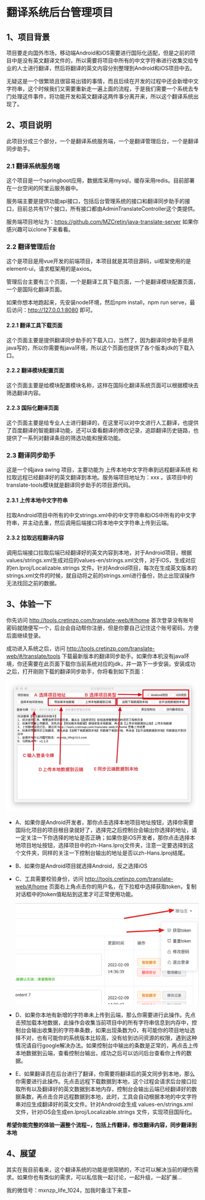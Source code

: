 # 翻译系统后台管理项目

## 1、项目背景

项目要走向国外市场，移动端Android和iOS需要进行国际化适配，但是之前的项目中是没有英文翻译文件的，所以需要将项目中所有的中文字符串进行收集交给专业的人士进行翻译，然后将翻译的英文内容分别整理到Android和iOS项目中去。

无疑这是一个很繁琐且很容易出错的事情，而且后续在开发的过程中还会新增中文字符串，这个时候我们又需要重新走一遍上面的流程，于是我们需要一个系统去专门处理这件事件，将功能开发和英文翻译这两件事分离开来，所以这个翻译系统出现了。

## 2、项目说明

此项目分成三个部分，一个是翻译系统服务端，一个是翻译管理后台，一个是翻译同步助手。

### 2.1 翻译系统服务端

这个项目是一个springboot应用，数据库采用mysql，缓存采用redis。目前部署在一台空闲的阿里云服务器中。

服务端主要是提供功能api接口，包括后台管理系统的接口和翻译同步助手的接口，目前总共有17个接口，所有接口都由AdminTranslateController这个类提供。

服务端项目地址为：https://github.com/MZCretin/java-translate-server 如果你感兴趣可以clone下来看看。

### 2.2 翻译管理后台

这个是项目是用vue开发的前端项目，本项目就是其项目源码，ui框架使用的是element-ui，请求框架用的是axios。

管理后台主要有三个页面，一个是翻译工具下载页面，一个是翻译模块配置页面，一个是国际化翻译页面。

如果你想本地跑起来，先安装node环境，然后npm install，npm run serve，最后访问：http://127.0.0.1:8080 即可。

#### 2.2.1 翻译工具下载页面

这个页面主要是提供翻译同步助手的下载入口，当然了，因为翻译同步助手是用java写的，所以你需要有java环境，所以这个页面也提供了各个版本jdk的下载入口。

#### 2.2.2 翻译模块配置页面

这个页面主要是给模块配置模块名称，这样在国际化翻译系统页面可以根据模块去筛选翻译内容。

#### 2.2.3 国际化翻译页面

这个页面主要是给专业人士进行翻译的，在这里可以对中文进行人工翻译，也提供了百度翻译的智能翻译功能，还可以查看翻译的修改记录，追踪翻译历史链路，也提供了一系列对翻译条目的筛选功能和搜索功能。

### 2.3 翻译同步助手

这是一个纯java swing 项目，主要功能为 上传本地中文字符串到远程翻译系统 和 拉取远程已经翻译好的英文翻译到本地。服务端项目地址为：xxx 。该项目中的translate-tools模块就是翻译同步助手的项目源代码。

#### 2.3.1 上传本地中文字符串

拉取Android项目中所有的中文strings.xml中的中文字符串和iOS中所有的中文字符串，并主动去重，然后调用后端接口将本地中文字符串上传到云端。

#### 2.3.2 拉取远程翻译内容

调用后端接口拉取后端已经翻译好的英文内容到本地，对于Android项目，根据values/strings.xml生成对应的values-en/strings.xml文件，对于iOS，生成对应的en.lproj/Localizable.strings 文件。针对Android项目，每次在生成英文版本的strings.xml文件的时候，就自动将之前的strings.xml进行备份，防止出现误操作无法找回之前的数据。

## 3、体验一下

你先访问 http://tools.cretinzp.com/translate-web/#/home 首次登录没有账号密码就随便写一个，后台会自动帮你注册，但是你要自己记住这个账号密码，方便后面继续登录。

成功进入系统之后，访问  http://tools.cretinzp.com/translate-web/#/translate/tools 下载最新版本的翻译同步助手。如果你本机没有java环境，你还需要在此页面下载你当前系统对应的jdk，并一路下一步安装。安装成功之后，打开刚刚下载的翻译同步助手，你将看到如下页面：

![image-20220209161928914](./doc/image-20220209161928914.png)

+ A、如果你是Android开发者，那你点击选择本地项目地址按钮，选择你需要国际化项目的项目根目录就好了，选择完之后控制台会输出你选择的地址，请一定关注一下你选择的地址是否正确；如果你是iOS开发者，那你点击选择本地项目地址按钮，选择项目中的zh-Hans.lproj文件夹，注意一定要选择到这个文件夹，同样的关注一下控制台输出的地址是否以zh-Hans.lproj结尾。

+ B、如果你是Android项目就选择Android，反之选择iOS

+ C、工具需要校验身份，访问 http://tools.cretinzp.com/translate-web/#/home 页面右上角点击你的用户名，在下拉框中选择获取token，复制对话框中的token值粘贴到这里才可正常使用功能。

  ![image-20220209162513167](./doc/image-20220209162513167.png)

+ D、如果你本地有新增的字符串未上传到云端，那么你需要进行此操作。先点击预加载本地数据，此操作会收集当前项目中的所有字符串信息到内存中，控制台会输出收集到的字符串条数，如果出现条数为0，有可能你的项目地址选择不对，也有可能你的系统版本比较高，没有给到访问资源的权限，遇到这种情况请自行google解决办法。如果控制台中输出的条数是正常的，再点击上传本地数据到云端，查看控制台输出，成功之后可以访问后台查看你上传的数据。

+ E、如果翻译员在后台进行了翻译，你需要将翻译后的英文同步到本地，那么你需要进行此操作。先点击远程下载数据到本地，这个过程会请求后台接口拉取所有以及翻译好的英文数据到本地内存，控制台会输出云端已经翻译好的数据条数，再点击合并远程数据到本地，此时，工具会自动根据本地的中文字符串对应生成翻译好的英文文件。针对Android会生成 values-en/strings.xml 文件，针对iOS会生成en.lproj/Localizable.strings 文件，实现项目国际化。

**希望你能完整的体验一遍整个流程~，包括上传翻译，修改翻译内容，同步翻译到本地**

## 4、展望

其实在我目前看来，这个翻译系统的功能是很简陋的，不过可以解决当前的硬伤需求。如果你也有类似的需求，可以私信我一起讨论，一起升级，一起扩展...

我的微信号：mxnzp_life_1024，加我时备注下来意~
